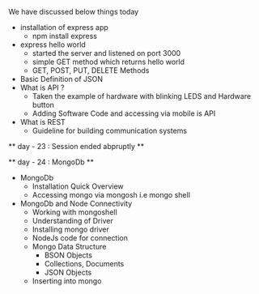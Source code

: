 We have discussed below things today

- installation of express app
    - npm install express
- express hello world
    - started the server and listened on port 3000
    - simple GET method which returns hello world
    - GET, POST, PUT, DELETE Methods
- Basic Definition of JSON
- What is API ? 
    - Taken the example of hardware with blinking LEDS and Hardware button
    - Adding Software Code and accessing via mobile is API
- What is REST
    - Guideline for building communication systems

** day - 23 : Session ended abpruptly **

** day - 24 : MongoDb **

- MongoDb
    - Installation Quick Overview
    - Accessing mongo via mongosh i.e mongo shell
- MongoDb and Node Connectivity
    - Working with mongoshell
    - Understanding of Driver
    - Installing mongo driver
    - NodeJs code for connection
    - Mongo Data Structure
        - BSON Objects
        - Collections, Documents
        - JSON Objects
    - Inserting into mongo
    